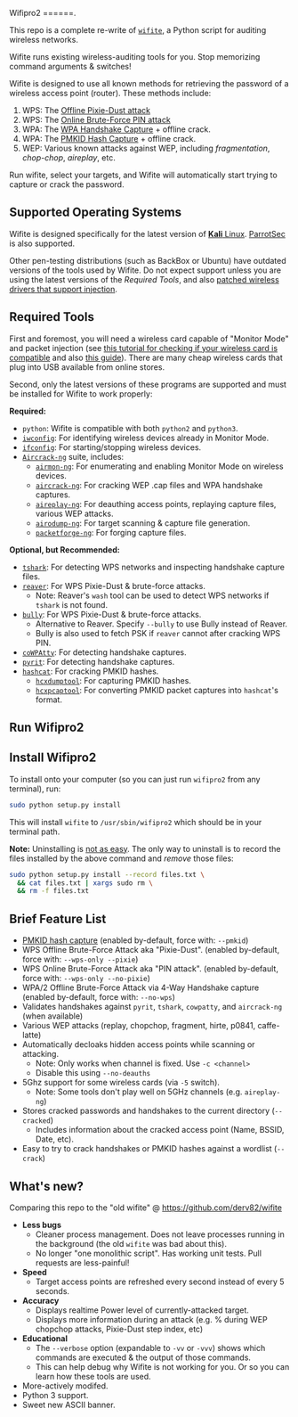 Wifipro2
======.

This repo is a complete re-write of [`wifite`](https://github.com/derv82/wifite), a Python script for auditing wireless networks.

Wifite runs existing wireless-auditing tools for you. Stop memorizing command arguments & switches!

Wifite is designed to use all known methods for retrieving the password of a wireless access point (router).  These methods include:
1. WPS: The [Offline Pixie-Dust attack](https://en.wikipedia.org/wiki/Wi-Fi_Protected_Setup#Offline_brute-force_attack)
1. WPS: The [Online Brute-Force PIN attack](https://en.wikipedia.org/wiki/Wi-Fi_Protected_Setup#Online_brute-force_attack)
2. WPA: The [WPA Handshake Capture](https://hashcat.net/forum/thread-7717.html) + offline crack.
3. WPA: The [PMKID Hash Capture](https://hashcat.net/forum/thread-7717.html) + offline crack.
4. WEP: Various known attacks against WEP, including *fragmentation*, *chop-chop*, *aireplay*, etc.

Run wifite, select your targets, and Wifite will automatically start trying to capture or crack the password.

Supported Operating Systems
---------------------------
Wifite is designed specifically for the latest version of [**Kali** Linux](https://www.kali.org/). [ParrotSec](https://www.parrotsec.org/) is also supported.

Other pen-testing distributions (such as BackBox or Ubuntu) have outdated versions of the tools used by Wifite. Do not expect support unless you are using the latest versions of the *Required Tools*, and also [patched wireless drivers that support injection]().

Required Tools
--------------
First and foremost, you will need a wireless card capable of "Monitor Mode" and packet injection (see [this tutorial for checking if your wireless card is compatible](http://www.aircrack-ng.org/doku.php?id=compatible_cards) and also [this guide](https://en.wikipedia.org/wiki/Wi-Fi_Protected_Setup#Offline_brute-force_attack)). There are many cheap wireless cards that plug into USB available from online stores.

Second, only the latest versions of these programs are supported and must be installed for Wifite to work properly:

**Required:**

* `python`: Wifite is compatible with both `python2` and `python3`.
* [`iwconfig`](https://wiki.debian.org/iwconfig): For identifying wireless devices already in Monitor Mode.
* [`ifconfig`](https://en.wikipedia.org/wiki/Ifconfig): For starting/stopping wireless devices.
* [`Aircrack-ng`](http://aircrack-ng.org/) suite, includes:
   * [`airmon-ng`](https://tools.kali.org/wireless-attacks/airmon-ng): For enumerating and enabling Monitor Mode on wireless devices.
   * [`aircrack-ng`](https://tools.kali.org/wireless-attacks/aircrack-ng): For cracking WEP .cap files and WPA handshake captures.
   * [`aireplay-ng`](https://tools.kali.org/wireless-attacks/aireplay-ng): For deauthing access points, replaying capture files, various WEP attacks.
   * [`airodump-ng`](https://tools.kali.org/wireless-attacks/airodump-ng): For target scanning & capture file generation.
   * [`packetforge-ng`](https://tools.kali.org/wireless-attacks/packetforge-ng): For forging capture files.

**Optional, but Recommended:**

* [`tshark`](https://www.wireshark.org/docs/man-pages/tshark.html): For detecting WPS networks and inspecting handshake capture files.
* [`reaver`](https://github.com/t6x/reaver-wps-fork-t6x): For WPS Pixie-Dust & brute-force attacks.
   * Note: Reaver's `wash` tool can be used to detect WPS networks if `tshark` is not found.
* [`bully`](https://github.com/aanarchyy/bully): For WPS Pixie-Dust & brute-force attacks.
   * Alternative to Reaver. Specify `--bully` to use Bully instead of Reaver.
   * Bully is also used to fetch PSK if `reaver` cannot after cracking WPS PIN.
* [`coWPAtty`](https://tools.kali.org/wireless-attacks/cowpatty): For detecting handshake captures.
* [`pyrit`](https://github.com/JPaulMora/Pyrit): For detecting handshake captures.
* [`hashcat`](https://hashcat.net/): For cracking PMKID hashes.
   * [`hcxdumptool`](https://github.com/ZerBea/hcxdumptool): For capturing PMKID hashes.
   * [`hcxpcaptool`](https://github.com/ZerBea/hcxtools): For converting PMKID packet captures into `hashcat`'s format.


Run Wifipro2
----------


Install Wifipro2
--------------
To install onto your computer (so you can just run `wifipro2` from any terminal), run:

```bash
sudo python setup.py install
```

This will install `wifite` to `/usr/sbin/wifipro2` which should be in your terminal path.

**Note:** Uninstalling is [not as easy](https://stackoverflow.com/questions/1550226/python-setup-py-uninstall#1550235). The only way to uninstall is to record the files installed by the above command and *remove* those files:

```bash
sudo python setup.py install --record files.txt \
  && cat files.txt | xargs sudo rm \
  && rm -f files.txt
```

Brief Feature List
------------------
* [PMKID hash capture](https://hashcat.net/forum/thread-7717.html) (enabled by-default, force with: `--pmkid`)
* WPS Offline Brute-Force Attack aka "Pixie-Dust". (enabled by-default, force with: `--wps-only --pixie`)
* WPS Online Brute-Force Attack aka "PIN attack". (enabled by-default, force with: `--wps-only --no-pixie`)
* WPA/2 Offline Brute-Force Attack via 4-Way Handshake capture (enabled by-default, force with: `--no-wps`)
* Validates handshakes against `pyrit`, `tshark`, `cowpatty`, and `aircrack-ng` (when available)
* Various WEP attacks (replay, chopchop, fragment, hirte, p0841, caffe-latte)
* Automatically decloaks hidden access points while scanning or attacking.
   * Note: Only works when channel is fixed. Use `-c <channel>`
   * Disable this using `--no-deauths`
* 5Ghz support for some wireless cards (via `-5` switch).
   * Note: Some tools don't play well on 5GHz channels (e.g. `aireplay-ng`)
* Stores cracked passwords and handshakes to the current directory (`--cracked`)
   * Includes information about the cracked access point (Name, BSSID, Date, etc).
* Easy to try to crack handshakes or PMKID hashes against a wordlist (`--crack`)

What's new?
-----------
Comparing this repo to the "old wifite" @ https://github.com/derv82/wifite

* **Less bugs**
   * Cleaner process management. Does not leave processes running in the background (the old `wifite` was bad about this).
   * No longer "one monolithic script". Has working unit tests. Pull requests are less-painful!
* **Speed**
   * Target access points are refreshed every second instead of every 5 seconds.
* **Accuracy**
   * Displays realtime Power level of currently-attacked target.
   * Displays more information during an attack (e.g. % during WEP chopchop attacks, Pixie-Dust step index, etc)
* **Educational**
   * The `--verbose` option (expandable to `-vv` or `-vvv`) shows which commands are executed & the output of those commands.
   * This can help debug why Wifite is not working for you. Or so you can learn how these tools are used.
* More-actively modifed.
* Python 3 support.
* Sweet new ASCII banner.
